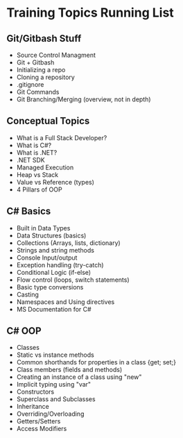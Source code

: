 # Training Topics Running List

## Git/Gitbash Stuff

- Source Control Managment
- Git + Gitbash
- Initializing a repo
- Cloning a repository
- .gitignore
- Git Commands
- Git Branching/Merging (overview, not in depth)

## Conceptual Topics

- What is a Full Stack Developer?
- What is C#?
- What is .NET?
- .NET SDK
- Managed Execution
- Heap vs Stack
- Value vs Reference (types)
- 4 Pillars of OOP

## C# Basics

- Built in Data Types
- Data Structures (basics)
- Collections (Arrays, lists, dictionary)
- Strings and string methods
- Console Input/output
- Exception handling (try-catch)
- Conditional Logic (if-else)
- Flow control (loops, switch statements)
- Basic type conversions
- Casting
- Namespaces and Using directives
- MS Documentation for C#

## C# OOP

- Classes
- Static vs instance methods
- Common shorthands for properties in a class {get; set;}
- Class members (fields and methods)
- Creating an instance of a class using "new"
- Implicit typing using "var"
- Constructors
- Superclass and Subclasses
- Inheritance
- Overriding/Overloading
- Getters/Setters
- Access Modifiers

